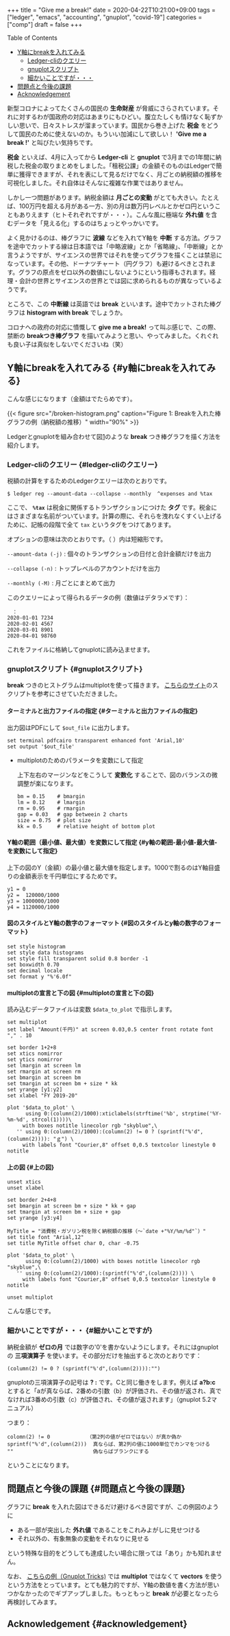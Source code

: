 +++
title = "Give me a break!"
date = 2020-04-22T10:21:00+09:00
tags = ["ledger", "emacs", "accounting", "gnuplot", "covid-19"]
categories = ["comp"]
draft = false
+++

<div class="ox-hugo-toc toc">
<div></div>

<div class="heading">Table of Contents</div>

- [Y軸にbreakを入れてみる](#y軸にbreakを入れてみる)
    - [Ledger-cliのクエリー](#ledger-cliのクエリー)
    - [gnuplotスクリプト](#gnuplotスクリプト)
    - [細かいことですが・・・](#細かいことですが)
- [問題点と今後の課題](#問題点と今後の課題)
- [Acknowledgement](#acknowledgement)

</div>
<!--endtoc-->

新型コロナによってたくさんの国民の **生命財産** が脅威にさらされています。それに対するわが国政府の対応はあまりにもひどい。腹立たしくも情けなく恥ずかしい思いで、日々ストレスが溜まっています。国民から巻き上げた **税金** をどうして国民のために使えないのか。もういい加減にして欲しい！ **'Give me a break !'** と叫びたい気持ちです。

**税金** といえば、4月に入ってから **Ledger-cli** と **gnuplot** で3月までの1年間に納税した税金の取りまとめをしました。「租税公課」の金額そのものはLedgerで簡単に獲得できますが、それを表にして見るだけでなく、月ごとの納税額の推移を可視化しました。それ自体はそんなに複雑な作業ではありません。

しかし一つ問題があります。納税金額は **月ごとの変動** がとても大きい。たとえば、100万円を超える月がある一方、別の月は数万円レベルとかゼロ円ということもありえます（ヒトそれぞれですが・・・）。こんな風に極端な **外れ値** を含むデータを「見える化」するのはちょっとやっかいです。

よく見かけるのは、棒グラフに **波線** などを入れてY軸を **中断** する方法。グラフを途中でカットする線は日本語では「中略波線」とか「省略線」、「中断線」とか言うようですが、サイエンスの世界ではそれを使ってグラフを描くことは禁忌になっています。その他、ドーナツチャート（円グラフ）も避けるべきとされます。グラフの原点をゼロ以外の数値にしないようにという指導もされます。経理・会計の世界とサイエンスの世界とでは図に求められるものが異なっているようです。

ところで、この **中断線** は英語では **break** といいます。途中でカットされた棒グラフは **histogram with break** でしょうか。

コロナへの政府の対応に憤慨して **give me a break!** って叫ぶ感じで、この際、禁断の **breakつき棒グラフ** を描いてみようと思い、やってみました。くれぐれも良い子は真似をしないでくださいね（笑）


## Y軸にbreakを入れてみる {#y軸にbreakを入れてみる}

こんな感じになります（金額はでたらめです）。

<a id="orgcb2d3e7"></a>

{{< figure src="/broken-histogram.png" caption="Figure 1: Breakを入れた棒グラフの例（納税額の推移）" width="90%" >}}

Ledgerとgnuplotを組み合わせて図[1](#orgcb2d3e7)のような **break** つき棒グラフを描く方法を紹介します。


### Ledger-cliのクエリー {#ledger-cliのクエリー}

税額の計算をするためのLedgerクエリーは次のとおりです。

```shell
$ ledger reg --amount-data --collapse --monthly  ^expenses and %tax
```

ここで、 **`%tax`** は税金に関係するトランザクションにつけた **タグ** です。税金にはさまざまな名前がついています。計算の際に、それらを洩れなくすくい上げるために、記帳の段階で全て `tax` というタグをつけてあります。

オプションの意味は次のとおりです。（ ）内は短縮形です。

`--amount-data (-j)`
: 個々のトランザクションの日付と合計金額だけを出力

`--collapse (-n)`
: トップレベルのアカウントだけを出力

`--monthly (-M)`
: 月ごとにまとめて出力

このクエリーによって得られるデータの例（数値はデタラメです）：

```nil
　：
2020-01-01 7234
2020-02-01 4567
2020-03-01 8901
2020-04-01 98760
```

これをファイルに格納してgnuplotに読み込ませます。


### gnuplotスクリプト {#gnuplotスクリプト}

**break** つきのヒストグラムはmultiplotを使って描きます。
[こちらのサイト](https://stackoverflow.com/questions/17564497/gnuplot-break-y-axis-in-two-parts)のスクリプトを参考にさせていただきました。


#### ターミナルと出力ファイルの指定 {#ターミナルと出力ファイルの指定}

出力図はPDFにして `$out_file` に出力します。

```nil
set terminal pdfcairo transparent enhanced font 'Arial,10'
set output '$out_file'
```

<!--list-separator-->

-  multiplotのためのパラメータを変数にして指定

    上下左右のマージンなどをこうして **変数化** することで、図のバランスの微調整が楽になります。

    ```nil
    bm = 0.15    # bmargin
    lm = 0.12    # lmargin
    rm = 0.95    # rmargin
    gap = 0.03   # gap betweein 2 charts
    size = 0.75  # plot size
    kk = 0.5     # relative height of bottom plot
    ```


#### Y軸の範囲（最小値、最大値）を変数にして指定 {#y軸の範囲-最小値-最大値-を変数にして指定}

上下の図のY（金額）の最小値と最大値を指定します。1000で割るのはY軸目盛りの金額表示を千円単位にするためです。

```nil
y1 = 0
y2 =  120000/1000
y3 = 1000000/1000
y4 = 1120000/1000
```


#### 図のスタイルとY軸の数字のフォーマット {#図のスタイルとy軸の数字のフォーマット}

```nil
set style histogram
set style data histograms
set style fill transparent solid 0.8 border -1
set boxwidth 0.70
set decimal locale
set format y "%'6.0f"
```


#### multiplotの宣言と下の図 {#multiplotの宣言と下の図}

読み込むデータファイルは変数 `$data_to_plot` で指示します。

```nil
set multiplot
set label "Amount(千円)" at screen 0.03,0.5 center front rotate font "," . 10

set border 1+2+8
set xtics nomirror
set ytics nomirror
set lmargin at screen lm
set rmargin at screen rm
set bmargin at screen bm
set tmargin at screen bm + size * kk
set yrange [y1:y2]
set xlabel "FY 2019-20"

plot '$data_to_plot' \
      using 0:(column(2)/1000):xticlabels(strftime('%b', strptime('%Y-%m-%d', strcol(1))))\
	 with boxes notitle linecolor rgb "skyblue",\
   '' using 0:(column(2)/1000):(column(2) != 0 ? (sprintf("%'d",(column(2)))): "ｇ") \
	 with labels font "Courier,8" offset 0,0.5 textcolor linestyle 0 notitle
```


#### 上の図 {#上の図}

```nil
unset xtics
unset xlabel

set border 2+4+8
set bmargin at screen bm + size * kk + gap
set tmargin at screen bm + size + gap
set yrange [y3:y4]

MyTitle = "消費税・ガソリン税を除く納税額の推移（〜`date +"%Y/%m/%d"`）"
set title font "Arial,12"
set title MyTitle offset char 0, char -0.75

plot '$data_to_plot' \
      using 0:(column(2)/1000) with boxes notitle linecolor rgb "skyblue",\
   '' using 0:(column(2)/1000):(sprintf("%'d",(column(2)))) \
	 with labels font "Courier,8" offset 0,0.5 textcolor linestyle 0 notitle

unset multiplot
```

こんな感じです。


### 細かいことですが・・・ {#細かいことですが}

納税金額が **ゼロの月** では数字の'0'を書かないようにします。それにはgnuplotの **三項演算子** を使います。その部分だけを抽出すると次のとおりです：

```nil
(column(2) != 0 ? (sprintf("%'d",(column(2)))):"")
```

gnuplotの三項演算子の記号は <span class="underline">**? :**</span> です。Cと同じ働きをします。例えば **a?b:c** とすると「aが真ならば、2番めの引数（b）が評価され、その値が返され、真でなければ3番めの引数（c）が評価され、その値が返されます」（gnuplot 5.2マニュアル）

つまり：

```text
colomn(2) != 0            （第2列の値がゼロではない）が真か偽か
sprintf("%'d",(column(2)))  真ならば、第2列の値に1000単位でカンマをつける
""                          偽ならばブランクにする
```

ということになります。


## 問題点と今後の課題 {#問題点と今後の課題}

グラフに **break** を入れた図はできるだけ避けるべき図ですが、この例図のように

-   ある一部が突出した **外れ値** であることをこれみよがしに見せつける
-   それ以外の、有象無象の変動をそれなりに見せる

という特殊な目的をどうしても達成したい場合に限っては「あり」かも知れません。

なお、
[こちらの例（Gnuplot Tricks)](http://gnuplot-tricks.blogspot.com/2009/11/broken-histograms.html)
では **multiplot** ではなくて **vectors** を使うという方法をとっています。とても魅力的ですが、Y軸の数値を書く方法が思いつかなかったのでギブアップしました。もっともっと **break** が必要となったら再検討してみます。


## Acknowledgement {#acknowledgement}